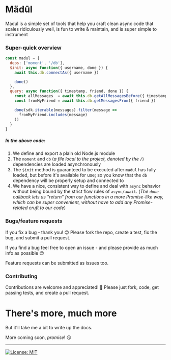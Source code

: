 # Mädūl

Madul is a simple set of tools that help you craft clean async code that scales ridiculously well, is fun to write & maintain, and is super simple to instrument

### Super-quick overview

```js
const madul = {
  deps: ['moment', '/db'],
  $init: async function({ username, done }) {
    await this.db.connectAs({ username })

    done()
  },
  query: async function({ timestamp, friend, done }) {
    const allMessages  = await this.db.getAllMessagesBefore({ timestamp })
    const fromMyFriend = await this.db.getMessagesFrom({ friend })

    done(sdk.iterable(messages).filter(message =>
      fromMyFriend.includes(message)
    ))
  }
}
```

##### In the above code:

1. We define and export a plain old Node.js module
1. The `moment` and `db` (_a file local to the project, denoted by the `/`_) dependencies are loaded asynchronously
1. The `$init` method is guaranteed to be executed after `madul` has fully loaded, but before it's available for use; so you know that the `db` dependency will be properly setup and connected to
1. We have a nice, consistent way to define and deal with `async` behavior without being bound by the strict flow rules of `async/await`. (_The `done` callback lets us "return" from our functions in a more Promise-like way, which can be super convenient, without have to add any Promise-related cruft to our code_)

### Bugs/feature requests

If you fix a bug - thank you! :heart_eyes: Please fork the repo, create a test, fix the bug, and submit a pull request.

If you find a bug feel free to open an issue - and please provide as much info as possible :blush:

Feature requests can be submitted as issues too.

### Contributing

Contributions are welcome and appreciated! :metal: Please just fork, code, get passing tests, and create a pull request.

# There's more, much more

But it'll take me a bit to write up the docs.

More coming soon, _promise_! 😏

---

[![License: MIT](https://img.shields.io/badge/License-MIT-yellow.svg)](https://opensource.org/licenses/MIT)
